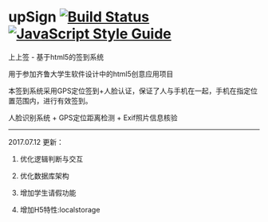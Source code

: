 # upSign [![Build Status](https://travis-ci.org/szj1006/upSign.svg?branch=master)](https://travis-ci.org/szj1006/upSign) [![JavaScript Style Guide](https://img.shields.io/badge/code_style-standard-brightgreen.svg)](https://standardjs.com)

上上签 - 基于html5的签到系统

用于参加齐鲁大学生软件设计中的html5创意应用项目

本签到系统采用GPS定位签到+人脸认证，保证了人与手机在一起，手机在指定位置范围内，进行有效签到。

人脸识别系统 + GPS定位距离检测 + Exif照片信息核验

---

2017.07.12 更新：
 1. 优化逻辑判断与交互

 2. 优化数据库架构

 3. 增加学生请假功能

 4. 增加H5特性:localstorage
